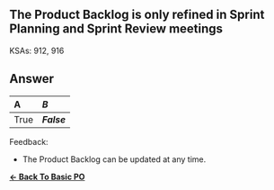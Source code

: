## The Product Backlog is only refined in Sprint Planning and Sprint Review meetings

KSAs: 912, 916

## Answer
| A | ***B*** |
| :--- | :--- |
| True | ***False*** |


Feedback:

- The Product Backlog can be updated at any time.

[**<- Back To Basic PO**](../../../Basic_PO.md)

